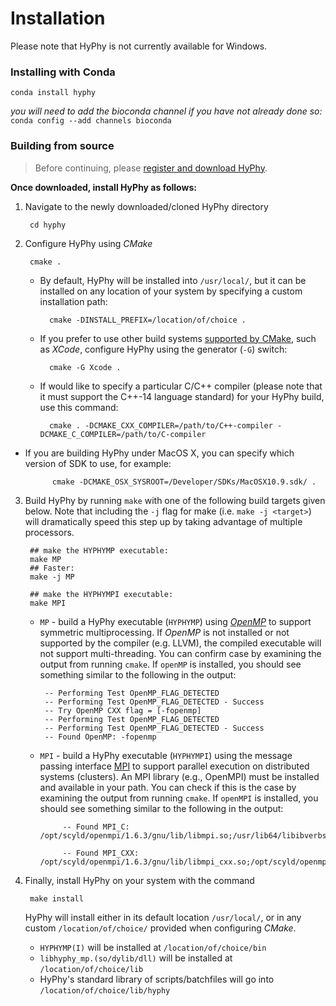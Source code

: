 
Installation
===========
Please note that HyPhy is not currently available for Windows.

### Installing with Conda

`conda install hyphy`

_you will need to add the bioconda channel if you have not already done so:_  
`conda config --add channels bioconda`

### Building from source


> Before continuing, please [register and download HyPhy](register/).

**Once downloaded, install HyPhy as follows:**

1. Navigate to the newly downloaded/cloned HyPhy directory
        
        cd hyphy

2. Configure HyPhy using *CMake*

        cmake .
    
	* By default, HyPhy will be installed into `/usr/local/`, but it can be installed on any location of your system by specifying a custom installation path:

            cmake -DINSTALL_PREFIX=/location/of/choice .
    
	* If you prefer to use other build systems [supported by CMake](https://cmake.org/cmake/help/v3.0/manual/cmake-generators.7.html), such as *XCode*, configure HyPhy using the generator (`-G`) switch:
    
            cmake -G Xcode .

	* If would like to specify a particular C/C++ compiler (please note that it must support the C++-14 language standard) for your HyPhy build, use this command:

            cmake . -DCMAKE_CXX_COMPILER=/path/to/C++-compiler -DCMAKE_C_COMPILER=/path/to/C-compiler
 
* If you are building HyPhy under MacOS X, you can specify which version of SDK to use, for example:
    
            cmake -DCMAKE_OSX_SYSROOT=/Developer/SDKs/MacOSX10.9.sdk/ .

3. Build HyPhy by running `make` with one of the following build targets given below. Note that including the `-j` flag for make (i.e. `make -j <target>`) will dramatically speed this step up by taking advantage of multiple processors.


		## make the HYPHYMP executable:
		make MP
		## Faster:
		make -j MP
		
		## make the HYPHYMPI executable:
		make MPI

	*  `MP` - build a HyPhy executable (`HYPHYMP`) using [*OpenMP*](http://www.openmp.org) to support symmetric multiprocessing. If *OpenMP* is not installed or not supported by the compiler (e.g. LLVM), the compiled executable will not support multi-threading. You can confirm  case by examining the output from running `cmake`. If `openMP` is installed, you should see something similar to the following in the output:

            -- Performing Test OpenMP_FLAG_DETECTED
            -- Performing Test OpenMP_FLAG_DETECTED - Success
            -- Try OpenMP CXX flag = [-fopenmp]
            -- Performing Test OpenMP_FLAG_DETECTED
            -- Performing Test OpenMP_FLAG_DETECTED - Success
            -- Found OpenMP: -fopenmp  

	*  `MPI` - build a HyPhy executable (`HYPHYMPI`) using the message passing interface [MPI](http://mpi-forum.org) to support parallel execution on distributed systems (clusters). An MPI library (e.g., OpenMPI) must be installed and available in your path. You can check if this is the case by examining the output from running `cmake`. If `openMPI` is installed, you should see something similar to the following in the output:

                -- Found MPI_C: /opt/scyld/openmpi/1.6.3/gnu/lib/libmpi.so;/usr/lib64/libibverbs.so;/usr/lib64/libdat.so;/usr/lib64/librt.so;/usr/lib64/libnsl.so;/usr/lib64/libutil.so;/usr/lib64/libm.so;/usr/lib64/libtorque.so;/usr/lib64/libm.so;/usr/lib64/libnuma.so;/usr/lib64/librt.so;/usr/lib64/libnsl.so;/usr/lib64/libutil.so;/usr/lib64/libm.so

                -- Found MPI_CXX: /opt/scyld/openmpi/1.6.3/gnu/lib/libmpi_cxx.so;/opt/scyld/openmpi/1.6.3/gnu/lib/libmpi.so;/usr/lib64/libibverbs.so;/usr/lib64/libdat.so;/usr/lib64/librt.so;/usr/lib64/libnsl.so;/usr/lib64/libutil.so;/usr/lib64/libm.so;/usr/lib64/libtorque.so;/usr/lib64/libm.so;/usr/lib64/libnuma.so;/usr/lib64/librt.so;/usr/lib64/libnsl.so;/usr/lib64/libutil.so;/usr/lib64/libm.so


4. Finally, install HyPhy on your system with the command

        make install

    HyPhy will install either in its default location `/usr/local/`, or in any custom  `/location/of/choice/` provided when configuring *CMake*.
    
      * `HYPHYMP(I)` will be installed at  `/location/of/choice/bin`
      * `libhyphy_mp.(so/dylib/dll)` will be installed at `/location/of/choice/lib`
      * HyPhy's standard library of scripts/batchfiles will go into `/location/of/choice/lib/hyphy`


